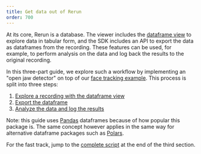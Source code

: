 ```yaml
---
title: Get data out of Rerun
order: 700
---
```


At its core, Rerun is a database. The viewer includes the [dataframe view](../reference/types/views/dataframe_view) to explore data in tabular form, and the SDK includes an API to export the data as dataframes from the recording. These features can be used, for example, to perform analysis on the data and log back the results to the original recording.

In this three-part guide, we explore such a workflow by implementing an "open jaw detector" on top of our [face tracking example](https://rerun.io/examples/video-image/face_tracking). This process is split into three steps:

1. [Explore a recording with the dataframe view](data-out/explore-as-dataframe)
2. [Export the dataframe](data-out/export-dataframe)
3. [Analyze the data and log the results](data-out/analyze-and-log)

Note: this guide uses [Pandas](https://pandas.pydata.org) dataframes because of how popular this package is. The same concept however applies in the same way for alternative dataframe packages such as [Polars](https://pola.rs).

For the fast track, jump to the [complete script](data-out/analyze-and-log.md#complete-script) at the end of the third section.
